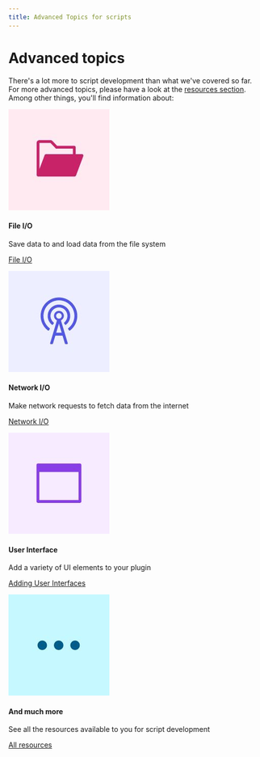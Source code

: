```yaml
---
title: Advanced Topics for scripts
---
```


# Advanced topics

There's a lot more to script development than what we've covered so far. For more advanced topics, please have a look at the [resources section](). Among other things, you'll find information about:

<MiniResourceCard slots="image,heading,text,link" repeat="5" theme="lightest" inRow="3"/>

![Folder icon](file.jpg)

#### File I/O

Save data to and load data from the file system

[File I/O](../../resources/recipes/file-operation/)

![Network icon](network.jpg)

#### Network I/O

Make network requests to fetch data from the internet

[Network I/O](../../resources/recipes/network/)

![Application window icon](ui.jpg)

#### User Interface

Add a variety of UI elements to your plugin

[Adding User Interfaces](../../resources/fundamentals/create-ui/)

![Ellipsis](more.jpg)

#### And much more

See all the resources available to you for script development

[All resources](../../resources/)

